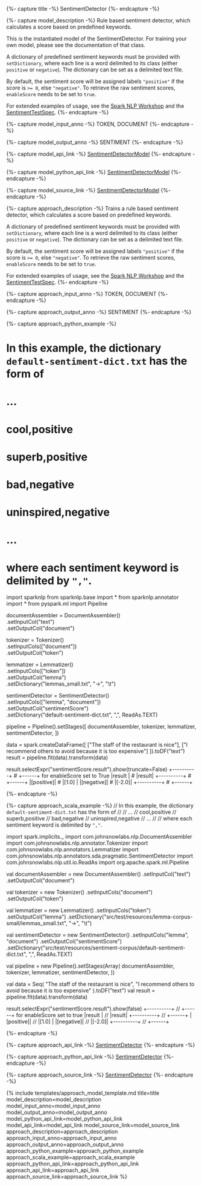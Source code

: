 {%- capture title -%}
SentimentDetector
{%- endcapture -%}

{%- capture model_description -%}
Rule based sentiment detector, which calculates a score based on predefined keywords.

This is the instantiated model of the SentimentDetector.
For training your own model, please see the documentation of that class.

A dictionary of predefined sentiment keywords must be provided with `setDictionary`, where each line is a word
delimited to its class (either `positive` or `negative`).
The dictionary can be set as a delimited text file.

By default, the sentiment score will be assigned labels `"positive"` if the score is `>= 0`, else `"negative"`.
To retrieve the raw sentiment scores, `enableScore` needs to be set to `true`.

For extended examples of usage, see the [Spark NLP Workshop](https://github.com/JohnSnowLabs/spark-nlp-workshop/blob/master/jupyter/training/english/dictionary-sentiment/sentiment.ipynb)
and the [SentimentTestSpec](https://github.com/JohnSnowLabs/spark-nlp/blob/master/src/test/scala/com/johnsnowlabs/nlp/annotators/sda/pragmatic/PragmaticSentimentTestSpec.scala).
{%- endcapture -%}

{%- capture model_input_anno -%}
TOKEN, DOCUMENT
{%- endcapture -%}

{%- capture model_output_anno -%}
SENTIMENT
{%- endcapture -%}

{%- capture model_api_link -%}
[SentimentDetectorModel](/api/com/johnsnowlabs/nlp/annotators/sda/pragmatic/SentimentDetectorModel)
{%- endcapture -%}

{%- capture model_python_api_link -%}
[SentimentDetectorModel](/api/python/reference/autosummary/sparknlp/annotator/sentiment/sentiment_detector/index.html#sparknlp.annotator.sentiment.sentiment_detector.SentimentDetectorModel)
{%- endcapture -%}

{%- capture model_source_link -%}
[SentimentDetectorModel](https://github.com/JohnSnowLabs/spark-nlp/tree/master/src/main/scala/com/johnsnowlabs/nlp/annotators/sda/pragmatic/SentimentDetectorModel.scala)
{%- endcapture -%}

{%- capture approach_description -%}
Trains a rule based sentiment detector, which calculates a score based on predefined keywords.

A dictionary of predefined sentiment keywords must be provided with `setDictionary`, where each line is a word
delimited to its class (either `positive` or `negative`).
The dictionary can be set as a delimited text file.

By default, the sentiment score will be assigned labels `"positive"` if the score is `>= 0`, else `"negative"`.
To retrieve the raw sentiment scores, `enableScore` needs to be set to `true`.

For extended examples of usage, see the [Spark NLP Workshop](https://github.com/JohnSnowLabs/spark-nlp-workshop/blob/master/jupyter/training/english/dictionary-sentiment/sentiment.ipynb)
and the [SentimentTestSpec](https://github.com/JohnSnowLabs/spark-nlp/blob/master/src/test/scala/com/johnsnowlabs/nlp/annotators/sda/pragmatic/PragmaticSentimentTestSpec.scala).
{%- endcapture -%}

{%- capture approach_input_anno -%}
TOKEN, DOCUMENT
{%- endcapture -%}

{%- capture approach_output_anno -%}
SENTIMENT
{%- endcapture -%}

{%- capture approach_python_example -%}
# In this example, the dictionary `default-sentiment-dict.txt` has the form of
#
# ...
# cool,positive
# superb,positive
# bad,negative
# uninspired,negative
# ...
#
# where each sentiment keyword is delimited by `","`.

import sparknlp
from sparknlp.base import *
from sparknlp.annotator import *
from pyspark.ml import Pipeline

documentAssembler = DocumentAssembler() \
    .setInputCol("text") \
    .setOutputCol("document")

tokenizer = Tokenizer() \
    .setInputCols(["document"]) \
    .setOutputCol("token")

lemmatizer = Lemmatizer() \
    .setInputCols(["token"]) \
    .setOutputCol("lemma") \
    .setDictionary("lemmas_small.txt", "->", "\t")

sentimentDetector = SentimentDetector() \
    .setInputCols(["lemma", "document"]) \
    .setOutputCol("sentimentScore") \
    .setDictionary("default-sentiment-dict.txt", ",", ReadAs.TEXT)

pipeline = Pipeline().setStages([
    documentAssembler,
    tokenizer,
    lemmatizer,
    sentimentDetector,
])

data = spark.createDataFrame([
    ["The staff of the restaurant is nice"],
    ["I recommend others to avoid because it is too expensive"]
]).toDF("text")
result = pipeline.fit(data).transform(data)

result.selectExpr("sentimentScore.result").show(truncate=False)
+----------+  #  +------+ for enableScore set to True
|result    |  #  |result|
+----------+  #  +------+
|[positive]|  #  |[1.0] |
|[negative]|  #  |[-2.0]|
+----------+  #  +------+

{%- endcapture -%}

{%- capture approach_scala_example -%}
// In this example, the dictionary `default-sentiment-dict.txt` has the form of
//
// ...
// cool,positive
// superb,positive
// bad,negative
// uninspired,negative
// ...
//
// where each sentiment keyword is delimited by `","`.

import spark.implicits._
import com.johnsnowlabs.nlp.DocumentAssembler
import com.johnsnowlabs.nlp.annotator.Tokenizer
import com.johnsnowlabs.nlp.annotators.Lemmatizer
import com.johnsnowlabs.nlp.annotators.sda.pragmatic.SentimentDetector
import com.johnsnowlabs.nlp.util.io.ReadAs
import org.apache.spark.ml.Pipeline

val documentAssembler = new DocumentAssembler()
  .setInputCol("text")
  .setOutputCol("document")

val tokenizer = new Tokenizer()
  .setInputCols("document")
  .setOutputCol("token")

val lemmatizer = new Lemmatizer()
  .setInputCols("token")
  .setOutputCol("lemma")
  .setDictionary("src/test/resources/lemma-corpus-small/lemmas_small.txt", "->", "\t")

val sentimentDetector = new SentimentDetector()
  .setInputCols("lemma", "document")
  .setOutputCol("sentimentScore")
  .setDictionary("src/test/resources/sentiment-corpus/default-sentiment-dict.txt", ",", ReadAs.TEXT)

val pipeline = new Pipeline().setStages(Array(
  documentAssembler,
  tokenizer,
  lemmatizer,
  sentimentDetector,
))

val data = Seq(
  "The staff of the restaurant is nice",
  "I recommend others to avoid because it is too expensive"
).toDF("text")
val result = pipeline.fit(data).transform(data)

result.selectExpr("sentimentScore.result").show(false)
+----------+  //  +------+ for enableScore set to true
|result    |  //  |result|
+----------+  //  +------+
|[positive]|  //  |[1.0] |
|[negative]|  //  |[-2.0]|
+----------+  //  +------+

{%- endcapture -%}

{%- capture approach_api_link -%}
[SentimentDetector](/api/com/johnsnowlabs/nlp/annotators/sda/pragmatic/SentimentDetector)
{%- endcapture -%}

{%- capture approach_python_api_link -%}
[SentimentDetector](/api/python/reference/autosummary/sparknlp/annotator/sentiment/sentiment_detector/index.html#sparknlp.annotator.sentiment.sentiment_detector.SentimentDetector)
{%- endcapture -%}

{%- capture approach_source_link -%}
[SentimentDetector](https://github.com/JohnSnowLabs/spark-nlp/tree/master/src/main/scala/com/johnsnowlabs/nlp/annotators/sda/pragmatic/SentimentDetector.scala)
{%- endcapture -%}


{% include templates/approach_model_template.md
title=title
model_description=model_description
model_input_anno=model_input_anno
model_output_anno=model_output_anno
model_python_api_link=model_python_api_link
model_api_link=model_api_link
model_source_link=model_source_link
approach_description=approach_description
approach_input_anno=approach_input_anno
approach_output_anno=approach_output_anno
approach_python_example=approach_python_example
approach_scala_example=approach_scala_example
approach_python_api_link=approach_python_api_link
approach_api_link=approach_api_link
approach_source_link=approach_source_link
%}

